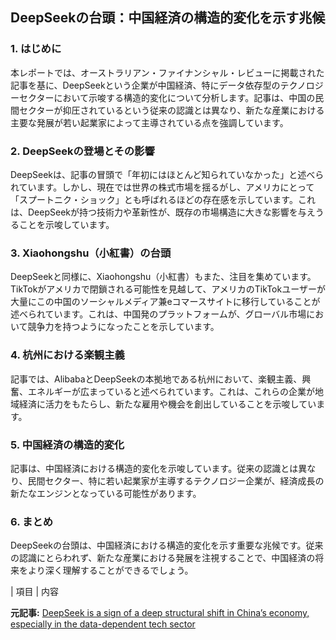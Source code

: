## DeepSeekの台頭：中国経済の構造的変化を示す兆候

### 1. はじめに

本レポートでは、オーストラリアン・ファイナンシャル・レビューに掲載された記事を基に、DeepSeekという企業が中国経済、特にデータ依存型のテクノロジーセクターにおいて示唆する構造的変化について分析します。記事は、中国の民間セクターが抑圧されているという従来の認識とは異なり、新たな産業における主要な発展が若い起業家によって主導されている点を強調しています。

### 2. DeepSeekの登場とその影響

DeepSeekは、記事の冒頭で「年初にはほとんど知られていなかった」と述べられています。しかし、現在では世界の株式市場を揺るがし、アメリカにとって「スプートニク・ショック」とも呼ばれるほどの存在感を示しています。これは、DeepSeekが持つ技術力や革新性が、既存の市場構造に大きな影響を与えうることを示唆しています。

### 3. Xiaohongshu（小紅書）の台頭

DeepSeekと同様に、Xiaohongshu（小紅書）もまた、注目を集めています。TikTokがアメリカで閉鎖される可能性を見越して、アメリカのTikTokユーザーが大量にこの中国のソーシャルメディア兼eコマースサイトに移行していることが述べられています。これは、中国発のプラットフォームが、グローバル市場において競争力を持つようになったことを示しています。

### 4. 杭州における楽観主義

記事では、AlibabaとDeepSeekの本拠地である杭州において、楽観主義、興奮、エネルギーが広まっていると述べられています。これは、これらの企業が地域経済に活力をもたらし、新たな雇用や機会を創出していることを示唆しています。

### 5. 中国経済の構造的変化

記事は、中国経済における構造的変化を示唆しています。従来の認識とは異なり、民間セクター、特に若い起業家が主導するテクノロジー企業が、経済成長の新たなエンジンとなっている可能性があります。

### 6. まとめ

DeepSeekの台頭は、中国経済における構造的変化を示す重要な兆候です。従来の認識にとらわれず、新たな産業における発展を注視することで、中国経済の将来をより深く理解することができるでしょう。

| 項目 | 内容 

**元記事:** [DeepSeek is a sign of a deep structural shift in China’s economy, especially in the data-dependent tech sector](https://www.afr.com/technology/deepseek-is-a-sign-of-china-s-structural-shift-not-decline-20250207-p5labt)